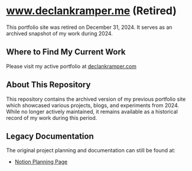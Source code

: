 # www.declankramper.me (Retired)

This portfolio site was retired on December 31, 2024. It serves as an archived snapshot of my work during 2024.

## Where to Find My Current Work
Please visit my active portfolio at [declankramper.com](https://declankramper.com)

## About This Repository
This repository contains the archived version of my previous portfolio site which showcased various projects, blogs, and experiments from 2024. While no longer actively maintained, it remains available as a historical record of my work during this period.

## Legacy Documentation
The original project planning and documentation can still be found at:
- [Notion Planning Page](https://declankramper.notion.site/My-Online-Portfolio-23b32f724d974f9c905ea25c86e580a9?pvs=4)


